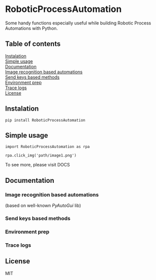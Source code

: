 # RoboticProcessAutomation
Some handy functions especially useful while building Robotic Process Automations with Python.

## Table of contents

[Instalation](#instalation) <br />
[Simple usage](#simple-usage) <br />
[Documentation](#documentation) <br />
    [Image recognition based automations](#Image-recognition-based-automations) <br />
    [Send keys based methods](#Send-keys-based-methods) <br />
    [Environment prep](#Environment-prep) <br />
    [Trace logs](#trace-logs) <br />
[License](#License)

## Instalation
```
pip install RoboticProcessAutomation
```

## Simple usage
```
import RoboticProcessAutomation as rpa

rpa.click_img('path/image1.png')
```
To see more, please visit DOCS

## Documentation

### Image recognition based automations
(based on well-known *PyAutoGui* lib)

### Send keys based methods

### Environment prep

### Trace logs

## License
MIT
